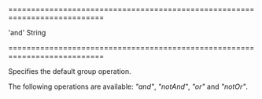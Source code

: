 <!--**
/*-------------------------------------------
    Auto-generated file. Do not modify.
-------------------------------------------

**-->
===========================================================================
<!--hidden--><!--/hidden-->
<!--default-->'and'<!--/default-->
<!--type-->String<!--/type-->
===========================================================================

<!--shortDescription-->
Specifies the default group operation.
<!--/shortDescription-->

<!--fullDescription-->
The following operations are available: *"and"*, *"notAnd"*, *"or"* and *"notOr"*.
<!--/fullDescription-->